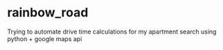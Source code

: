 # rainbow_road
Trying to automate drive time calculations for my apartment search using python + google maps api
